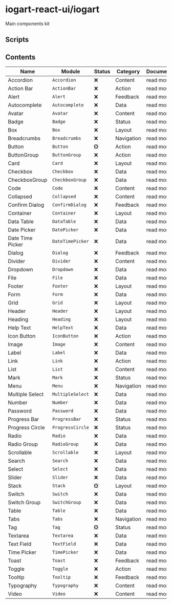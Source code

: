 # iogart-react-ui/iogart

Main components kit

## Scripts

## Contents
Name | Module | Status | Category | Documentation
--- | --- | --- | --- | ---
Accordion | `Accordion` | ❌ | Content | read more
Action Bar | `ActionBar` | ❌ | Action | read more
Alert | `Alert` | ❌ | Feedback | read more
Autocomplete | `Autocomplete` | ❌ | Data | read more
Avatar | `Avatar` | ❌ | Content | read more
Badge | `Badge` | ❌ | Status | read more
Box | `Box` | ❌ | Layout | read more
Breadcrumbs | `Breadcrumbs` | ❌ | Navigation | read more
Button | `Button` | ❎ | Action | read more
ButtonGroup | `ButtonGroup` | ❌ | Action | read more
Card | `Card` | ❌ | Layout | read more
Checkbox | `Checkbox` | ❌ | Data | read more
CheckboxGroup | `CheckboxGroup` | ❌ | Data | read more
Code | `Code` | ❌ | Content | read more
Collapsed | `Collapsed` | ❌ | Content | read more
Confirm Dialog | `ConfirmDialog` | ❌ | Feedback | read more
Container | `Container` | ❌ | Layout | read more
Data Table | `DataTable` | ❌ | Data | read more
Date Picker | `DatePicker` | ❌ | Data | read more
Date Time Picker | `DateTimePicker` | ❌ | Data | read more
Dialog | `Dialog` | ❌ | Feedback | read more
Divider | `Divider` | ❌ | Content | read more
Dropdown | `Dropdown` | ❌ | Data | read more
File | `File` | ❌ | Data | read more
Footer | `Footer` | ❌ | Layout | read more
Form | `Form` | ❌ | Data | read more
Grid | `Grid` | ❌ | Layout | read more
Header | `Header` | ❌ | Layout | read more
Heading | `Heading` | ❌ | Layout | read more
Help Text| `HelpText` | ❌ | Data | read more
Icon Button | `IconButton` | ❌ | Action | read more
Image | `Image` | ❌ | Content | read more
Label | `Label` | ❌ | Data | read more
Link | `Link` | ❌ | Action | read more
List | `List` | ❌ | Content | read more
Mark | `Mark` | ❌ | Status | read more
Menu | `Menu` | ❌ | Navigation | read more
Multiple Select | `MultipleSelect` | ❌ | Data | read more
Number | `Number` | ❌ | Data | read more
Password | `Password` | ❌ | Data | read more
Progress Bar | `ProgressBar` | ❌ | Status | read more
Progress Circle | `ProgressCircle` | ❌ | Status | read more
Radio | `Radio` | ❌ | Data | read more
Radio Group | `RadioGroup` | ❌ | Data | read more
Scrollable | `Scrollable` | ❌ | Layout | read more
Search | `Search` | ❌ | Data | read more
Select | `Select` | ❌ | Data | read more
Slider | `Slider` | ❌ | Data | read more
Stack | `Stack` | ❎ | Layout | read more
Switch | `Switch` | ❌ | Data | read more
Switch Group | `SwitchGroup` | ❌ | Data | read more
Table | `Table` | ❌ | Data | read more
Tabs | `Tabs` | ❌ | Navigation | read more
Tag | `Tag` | ❎ | Status | read more
Textarea | `Textarea` | ❌ | Data | read more
Text Field | `TextField` | ❌ | Data | read more
Time Picker | `TimePicker` | ❌ | Data | read more
Toast | `Toast` | ❌ | Feedback | read more
Toggle | `Toggle` | ❌ | Action | read more
Tooltip | `Tooltip` | ❌ | Feedback | read more
Typography | `Typography` | ❌ | Content | read more
Video | `Video` | ❌ | Content | read more




